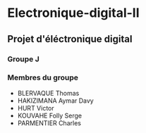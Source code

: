 # Electronique-digital-II

## Projet d'éléctronique digital 

### Groupe J
### Membres du groupe
* BLERVAQUE Thomas
* HAKIZIMANA Aymar Davy
* HURT Victor
* KOUVAHE Folly Serge
* PARMENTIER Charles
